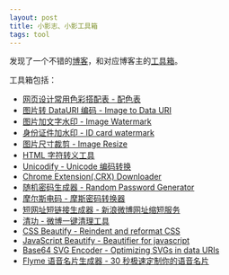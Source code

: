 ```yaml
---
layout: post
title: 小影志、小影工具箱
tags: tool
---
```


发现了一个不错的[博客](https://c7sky.com/)，和对应博客主的[工具箱](http://tool.c7sky.com/)。

工具箱包括：

* [网页设计常用色彩搭配表 - 配色表](http://tool.c7sky.com/webcolor/)
* [图片转 DataURI 编码 - Image to Data URI](http://tool.c7sky.com/datauri/)
* [图片加文字水印 - Image Watermark](http://tool.c7sky.com/image-watermark/)
* [身份证件加水印 - ID card watermark](http://tool.c7sky.com/id-card-watermark/)
* [图片尺寸裁剪 - Image Resize](http://tool.c7sky.com/image-resize/)
* [HTML 字符转义工具](http://tool.c7sky.com/htmlescape/)
* [Unicodify - Unicode 编码转换](http://tool.c7sky.com/unicodify/)
* [Chrome Extension(.CRX) Downloader](http://tool.c7sky.com/crx/)
* [随机密码生成器 - Random Password Generator](http://tool.c7sky.com/password/)
* [摩尔斯电码 - 摩斯密码转换器](http://tool.c7sky.com/morsecode/)
* [短网址短链接生成器 - 新浪微博网址缩短服务](http://tool.c7sky.com/shorturl/)
* [清功 - 微博一键清理工具](http://tool.c7sky.com/tcleaner/)
* [CSS Beautify - Reindent and reformat CSS](http://tool.c7sky.com/cssbeautify/)
* [JavaScript Beautify - Beautifier for javascript](http://tool.c7sky.com/jsbeautify/)
* [Base64 SVG Encoder - Optimizing SVGs in data URIs](http://tool.c7sky.com/base64-svg-encoder/)
* [Flyme 语音名片生成器 - 30 秒极速定制你的语音名片](http://tool.c7sky.com/smartvoice/)

